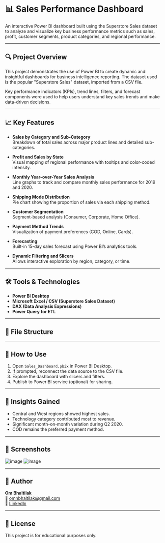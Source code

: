 # 📊 Sales Performance Dashboard

An interactive Power BI dashboard built using the Superstore Sales dataset to analyze and visualize key business performance metrics such as sales, profit, customer segments, product categories, and regional performance.

---

## 🔍 Project Overview

This project demonstrates the use of Power BI to create dynamic and insightful dashboards for business intelligence reporting. The dataset used is the popular "Superstore Sales" dataset, imported from a CSV file.

Key performance indicators (KPIs), trend lines, filters, and forecast components were used to help users understand key sales trends and make data-driven decisions.

---

## 📈 Key Features

- **Sales by Category and Sub-Category**  
  Breakdown of total sales across major product lines and detailed sub-categories.

- **Profit and Sales by State**  
  Visual mapping of regional performance with tooltips and color-coded intensity.

- **Monthly Year-over-Year Sales Analysis**  
  Line graphs to track and compare monthly sales performance for 2019 and 2020.

- **Shipping Mode Distribution**  
  Pie chart showing the proportion of sales via each shipping method.

- **Customer Segmentation**  
  Segment-based analysis (Consumer, Corporate, Home Office).

- **Payment Method Trends**  
  Visualization of payment preferences (COD, Online, Cards).

- **Forecasting**  
  Built-in 15-day sales forecast using Power BI’s analytics tools.

- **Dynamic Filtering and Slicers**  
  Allows interactive exploration by region, category, or time.

---

## 🛠️ Tools & Technologies

- **Power BI Desktop**
- **Microsoft Excel / CSV (Superstore Sales Dataset)**
- **DAX (Data Analysis Expressions)**
- **Power Query for ETL**

---

## 📂 File Structure


---

## 🚀 How to Use

1. Open `Sales_Dashboard.pbix` in Power BI Desktop.
2. If prompted, reconnect the data source to the CSV file.
3. Explore the dashboard with slicers and filters.
4. Publish to Power BI service (optional) for sharing.

---

## 📌 Insights Gained

- Central and West regions showed highest sales.
- Technology category contributed most to revenue.
- Significant month-on-month variation during Q2 2020.
- COD remains the preferred payment method.

---

## 📸 Screenshots

![image](https://github.com/user-attachments/assets/19122e48-57bc-4957-b2c8-7dedfa5b228d)
![image](https://github.com/user-attachments/assets/fdb387d1-d143-4574-8f20-5781ac9d9007)

---

## 👤 Author

**Om Bhaltilak**  
📧 [omnbhaltilak@gmail.com](mailto:omnbhaltilak@gmail.com)  
🔗 [LinkedIn](https://www.linkedin.com/in/om-bhaltilak-377ba9259)

---

## 📜 License

This project is for educational purposes only.


